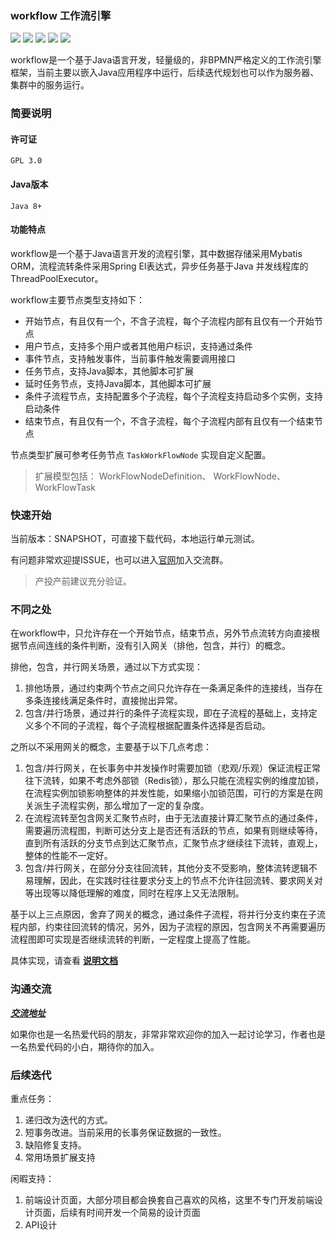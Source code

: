 ### workflow 工作流引擎
[![](https://img.shields.io/badge/官网-DevTool-green)](http://devtoolgroup.github.io)
![](https://img.shields.io/badge/语言-Java-blue)
![](https://img.shields.io/badge/许可证-GPL-red)
![](https://img.shields.io/badge/版本-1.0_SNAPSHOT-orange)
![](https://img.shields.io/badge/代码-7.3K-green)

workflow是一个基于Java语言开发，轻量级的，非BPMN严格定义的工作流引擎框架，当前主要以嵌入Java应用程序中运行，后续迭代规划也可以作为服务器、集群中的服务运行。

### 简要说明
#### 许可证
    GPL 3.0

#### Java版本
    Java 8+

#### 功能特点
workflow是一个基于Java语言开发的流程引擎，其中数据存储采用Mybatis ORM，流程流转条件采用Spring El表达式，异步任务基于Java 并发线程库的ThreadPoolExecutor。

workflow主要节点类型支持如下：
  - 开始节点，有且仅有一个，不含子流程，每个子流程内部有且仅有一个开始节点
  - 用户节点，支持多个用户或者其他用户标识，支持通过条件
  - 事件节点，支持触发事件，当前事件触发需要调用接口
  - 任务节点，支持Java脚本，其他脚本可扩展
  - 延时任务节点，支持Java脚本，其他脚本可扩展
  - 条件子流程节点，支持配置多个子流程，每个子流程支持启动多个实例，支持启动条件
  - 结束节点，有且仅有一个，不含子流程，每个子流程内部有且仅有一个结束节点

节点类型扩展可参考任务节点 `TaskWorkFlowNode` 实现自定义配置。
> 扩展模型包括： WorkFlowNodeDefinition、 WorkFlowNode、 WorkFlowTask

### 快速开始
当前版本：SNAPSHOT，可直接下载代码，本地运行单元测试。

有问题非常欢迎提ISSUE，也可以进入[官网](http://devtoolgroup.github.io)加入交流群。

> 产投产前建议充分验证。

### 不同之处
在workflow中，只允许存在一个开始节点，结束节点，另外节点流转方向直接根据节点间连线的条件判断，没有引入网关（排他，包含，并行）的概念。

排他，包含，并行网关场景，通过以下方式实现：
1. 排他场景，通过约束两个节点之间只允许存在一条满足条件的连接线，当存在多条连接线满足条件时，直接抛出异常。
2. 包含/并行场景，通过并行的条件子流程实现，即在子流程的基础上，支持定义多个不同的子流程，每个子流程根据配置条件选择是否启动。


之所以不采用网关的概念，主要基于以下几点考虑：
1. 包含/并行网关，在长事务中并发操作时需要加锁（悲观/乐观）保证流程正常往下流转，如果不考虑外部锁（Redis锁），那么只能在流程实例的维度加锁，在流程实例加锁影响整体的并发性能，如果缩小加锁范围，可行的方案是在网关派生子流程实例，那么增加了一定的复杂度。
2. 在流程流转至包含网关汇聚节点时，由于无法直接计算汇聚节点的通过条件，需要遍历流程图，判断可达分支上是否还有活跃的节点，如果有则继续等待，直到所有活跃的分支节点到达汇聚节点，汇聚节点才继续往下流转，直观上，整体的性能不一定好。
3. 包含/并行网关，在部分分支往回流转，其他分支不受影响，整体流转逻辑不易理解，因此，在实践时往往要求分支上的节点不允许往回流转、要求网关对等出现等以降低理解的难度，同时在程序上又无法限制。

基于以上三点原因，舍弃了网关的概念，通过条件子流程，将并行分支约束在子流程内部，约束往回流转的情况，另外，因为子流程的原因，包含网关不再需要遍历流程图即可实现是否继续流转的判断，一定程度上提高了性能。

具体实现，请查看 [**说明文档**](http://devtoolgroup.github.io) 


### 沟通交流
[***交流地址***](http://devtoolgroup.github.io)

如果你也是一名热爱代码的朋友，非常非常欢迎你的加入一起讨论学习，作者也是一名热爱代码的小白，期待你的加入。

### 后续迭代
重点任务：
1. 递归改为迭代的方式。
2. 短事务改进。当前采用的长事务保证数据的一致性。
3. 缺陷修复支持。
4. 常用场景扩展支持

闲暇支持：
1. 前端设计页面，大部分项目都会换套自己喜欢的风格，这里不专门开发前端设计页面，后续有时间开发一个简易的设计页面
2. API设计
